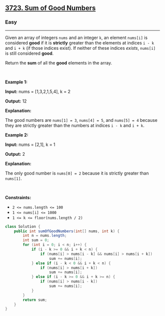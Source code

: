 <h2><a href="https://leetcode.com/problems/sum-of-good-numbers">3723. Sum of Good Numbers</a></h2><h3>Easy</h3><hr><p>Given an array of integers <code>nums</code> and an integer <code>k</code>, an element <code>nums[i]</code> is considered <strong>good</strong> if it is <strong>strictly</strong> greater than the elements at indices <code>i - k</code> and <code>i + k</code> (if those indices exist). If neither of these indices <em>exists</em>, <code>nums[i]</code> is still considered <strong>good</strong>.</p>

<p>Return the <strong>sum</strong> of all the <strong>good</strong> elements in the array.</p>

<p>&nbsp;</p>
<p><strong class="example">Example 1:</strong></p>

<div class="example-block">
<p><strong>Input:</strong> <span class="example-io">nums = [1,3,2,1,5,4], k = 2</span></p>

<p><strong>Output:</strong> <span class="example-io">12</span></p>

<p><strong>Explanation:</strong></p>

<p>The good numbers are <code>nums[1] = 3</code>, <code>nums[4] = 5</code>, and <code>nums[5] = 4</code> because they are strictly greater than the numbers at indices <code>i - k</code> and <code>i + k</code>.</p>
</div>

<p><strong class="example">Example 2:</strong></p>

<div class="example-block">
<p><strong>Input:</strong> <span class="example-io">nums = [2,1], k = 1</span></p>

<p><strong>Output:</strong> <span class="example-io">2</span></p>

<p><strong>Explanation:</strong></p>

<p>The only good number is <code>nums[0] = 2</code> because it is strictly greater than <code>nums[1]</code>.</p>
</div>

<p>&nbsp;</p>
<p><strong>Constraints:</strong></p>

<ul>
	<li><code>2 &lt;= nums.length &lt;= 100</code></li>
	<li><code>1 &lt;= nums[i] &lt;= 1000</code></li>
	<li><code>1 &lt;= k &lt;= floor(nums.length / 2)</code></li>
</ul>

```java
class Solution {
    public int sumOfGoodNumbers(int[] nums, int k) {
        int n = nums.length;
        int sum = 0;
        for (int i = 0; i < n; i++) {
            if (i - k >= 0 && i + k < n) {
                if (nums[i] > nums[i - k] && nums[i] > nums[i + k])
                    sum += nums[i];
            } else if (i - k < 0 && i + k < n) {
                if (nums[i] > nums[i + k])
                    sum += nums[i];
            } else if (i - k >= 0 && i + k >= n) {
                if (nums[i] > nums[i - k])
                    sum += nums[i];
            }
        }
        return sum;
    }
}
```

